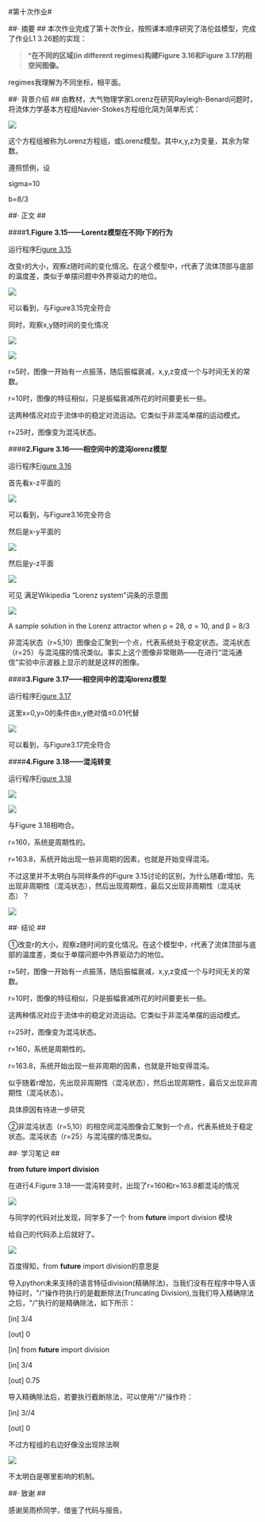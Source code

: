 #第十次作业#

##· 摘要 ##
本次作业完成了第十次作业，按照课本顺序研究了洛伦兹模型，完成了作业L1 3.26题的实现：

>***在不同的区域(in different regimes)构建Figure 3.16和Figure 3.17的相空间图像。**

regimes我理解为不同坐标，相平面。

##· 背景介绍 ##
由教材，大气物理学家Lorenz在研究Rayleigh-Benard问题时，将流体力学基本方程组Navier-Stokes方程组化简为简单形式： 

![](http://i.imgur.com/5lV3SMR.jpg)

这个方程组被称为Lorenz方程组，或Lorenz模型。其中x,y,z为变量，其余为常数。

遵照惯例，设

sigma=10

b=8/3

##· 正文 ##

####**1.Figure 3.15——Lorentz模型在不同r下的行为**

运行程序[Figure 3.15](https://github.com/DesertSunset/computationalphysics_N2013301020088/blob/master/chapter%203/for%20the%20tenth%20homework/Figure%203.15.py)

改变r的大小，观察z随时间的变化情况。在这个模型中，r代表了流体顶部与底部的温度差，类似于单摆问题中外界驱动力的地位。

![](http://i.imgur.com/sz38pCu.jpg)

可以看到，与Figure3.15完全符合

同时，观察x,y随时间的变化情况

![](http://i.imgur.com/XeztGBN.jpg)

![](http://i.imgur.com/YG2re0W.jpg)

r=5时，图像一开始有一点振荡，随后振幅衰减，x,y,z变成一个与时间无关的常数。

r=10时，图像的特征相似，只是振幅衰减所花的时间要更长一些。

这两种情况对应于流体中的稳定对流运动。它类似于非混沌单摆的运动模式。

r=25时，图像变为混沌状态。

####**2.Figure 3.16——相空间中的混沌lorenz模型**

运行程序[Figure 3.16](https://github.com/DesertSunset/computationalphysics_N2013301020088/blob/master/chapter%203/for%20the%20tenth%20homework/Figure%203.16.py)

首先看x-z平面的

![](http://i.imgur.com/xdYNTtP.jpg)

可以看到，与Figure3.16完全符合

然后是x-y平面的

![](http://i.imgur.com/IZG7XY9.jpg)

然后是y-z平面

![](http://i.imgur.com/7uSXNfK.jpg)

可见 满足Wikipedia “Lorenz system”词条的示意图

![](https://upload.wikimedia.org/wikipedia/commons/1/13/A_Trajectory_Through_Phase_Space_in_a_Lorenz_Attractor.gif)

A sample solution in the Lorenz attractor when ρ = 28, σ = 10, and β = 8/3

非混沌状态（r=5,10）图像会汇聚到一个点，代表系统处于稳定状态。混沌状态（r=25）与混沌摆的情况类似。事实上这个图像非常眼熟——在进行“混沌通信”实验中示波器上显示的就是这样的图像。



####**3.Figure 3.17——相空间中的混沌lorenz模型**

运行程序[Figure 3.17](https://github.com/DesertSunset/computationalphysics_N2013301020088/blob/master/chapter%203/for%20the%20tenth%20homework/Figure%203.17.py)


这里x=0,y=0的条件由x,y绝对值≤0.01代替

![](http://i.imgur.com/iBCMu0F.jpg)

可以看到，与Figure3.17完全符合


####**4.Figure 3.18——混沌转变**

运行程序[Figure 3.18](https://github.com/DesertSunset/computationalphysics_N2013301020088/blob/master/chapter%203/for%20the%20tenth%20homework/Figure%203.17.py)

![](http://i.imgur.com/zlFLvDg.jpg)

![](http://i.imgur.com/3ceU626.jpg)

与Figure 3.18相吻合。

r=160，系统是周期性的。

r=163.8，系统开始出现一些非周期的因素，也就是开始变得混沌。

不过这里并不太明白与同样条件的Figure 3.15讨论的区别，为什么随着r增加，先出现非周期性（混沌状态），然后出现周期性，最后又出现非周期性（混沌状态）？

![](http://i.imgur.com/sz38pCu.jpg)



##· 结论 ##

①改变r的大小，观察z随时间的变化情况。在这个模型中，r代表了流体顶部与底部的温度差，类似于单摆问题中外界驱动力的地位。

r=5时，图像一开始有一点振荡，随后振幅衰减，x,y,z变成一个与时间无关的常数。

r=10时，图像的特征相似，只是振幅衰减所花的时间要更长一些。

这两种情况对应于流体中的稳定对流运动。它类似于非混沌单摆的运动模式。

r=25时，图像变为混沌状态。

r=160，系统是周期性的。

r=163.8，系统开始出现一些非周期的因素，也就是开始变得混沌。

似乎随着r增加，先出现非周期性（混沌状态），然后出现周期性，最后又出现非周期性（混沌状态）。

具体原因有待进一步研究

②非混沌状态（r=5,10）的相空间混沌图像会汇聚到一个点，代表系统处于稳定状态。混沌状态（r=25）与混沌摆的情况类似。


##· 学习笔记 ##

**from __future__ import division**

在进行4.Figure 3.18——混沌转变时，出现了r=160和r=163.8都混沌的情况

![](http://i.imgur.com/qDAWKjL.jpg)

与同学的代码对比发现，同学多了一个
from __future__ import division 模块

给自己的代码添上后就好了。

![](http://i.imgur.com/zlFLvDg.jpg)

百度得知，from __future__ import division的意思是

导入python未来支持的语言特征division(精确除法)，当我们没有在程序中导入该特征时，"/"操作符执行的是截断除法(Truncating Division),当我们导入精确除法之后，"/"执行的是精确除法，如下所示：


[in] 3/4

[out] 0

[in] from __future__ import division

[in] 3/4

[out] 0.75



导入精确除法后，若要执行截断除法，可以使用"//"操作符：

[in] 3//4

[out] 0


不过方程组的右边好像没出现除法啊

![](http://i.imgur.com/5lV3SMR.jpg)

不太明白是哪里影响的机制。


##· 致谢 ##

感谢吴雨桥同学，借鉴了代码与报告。
